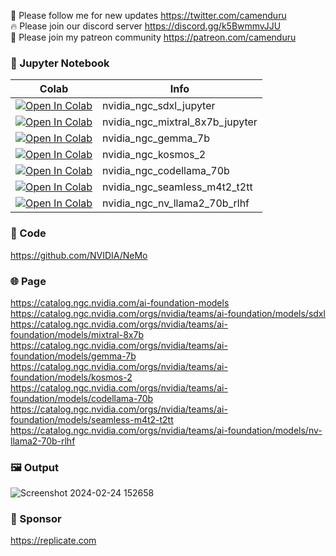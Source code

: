 🐣 Please follow me for new updates https://twitter.com/camenduru <br />
🔥 Please join our discord server https://discord.gg/k5BwmmvJJU <br />
🥳 Please join my patreon community https://patreon.com/camenduru <br />

### 🍊 Jupyter Notebook

| Colab | Info
| --- | --- |
[![Open In Colab](https://colab.research.google.com/assets/colab-badge.svg)](https://colab.research.google.com/github/camenduru/nvidia-ngc-jupyter/blob/main/nvidia_ngc_sdxl_jupyter.ipynb) | nvidia_ngc_sdxl_jupyter
[![Open In Colab](https://colab.research.google.com/assets/colab-badge.svg)](https://colab.research.google.com/github/camenduru/nvidia-ngc-jupyter/blob/main/nvidia_ngc_mixtral_8x7b_jupyter.ipynb) | nvidia_ngc_mixtral_8x7b_jupyter
[![Open In Colab](https://colab.research.google.com/assets/colab-badge.svg)](https://colab.research.google.com/github/camenduru/nvidia-ngc-jupyter/blob/main/nvidia_ngc_gemma_7b.ipynb) | nvidia_ngc_gemma_7b
[![Open In Colab](https://colab.research.google.com/assets/colab-badge.svg)](https://colab.research.google.com/github/camenduru/nvidia-ngc-jupyter/blob/main/nvidia_ngc_kosmos_2.ipynb) | nvidia_ngc_kosmos_2
[![Open In Colab](https://colab.research.google.com/assets/colab-badge.svg)](https://colab.research.google.com/github/camenduru/nvidia-ngc-jupyter/blob/main/nvidia_ngc_codellama_70b.ipynb) | nvidia_ngc_codellama_70b
[![Open In Colab](https://colab.research.google.com/assets/colab-badge.svg)](https://colab.research.google.com/github/camenduru/nvidia-ngc-jupyter/blob/main/nvidia_ngc_seamless_m4t2_t2tt.ipynb) | nvidia_ngc_seamless_m4t2_t2tt
[![Open In Colab](https://colab.research.google.com/assets/colab-badge.svg)](https://colab.research.google.com/github/camenduru/nvidia-ngc-jupyter/blob/main/nvidia_ngc_nv_llama2_70b_rlhf.ipynb) | nvidia_ngc_nv_llama2_70b_rlhf

### 🧬 Code
https://github.com/NVIDIA/NeMo

### 🌐 Page
https://catalog.ngc.nvidia.com/ai-foundation-models  <br />
https://catalog.ngc.nvidia.com/orgs/nvidia/teams/ai-foundation/models/sdxl  <br />
https://catalog.ngc.nvidia.com/orgs/nvidia/teams/ai-foundation/models/mixtral-8x7b <br />
https://catalog.ngc.nvidia.com/orgs/nvidia/teams/ai-foundation/models/gemma-7b <br />
https://catalog.ngc.nvidia.com/orgs/nvidia/teams/ai-foundation/models/kosmos-2 <br />
https://catalog.ngc.nvidia.com/orgs/nvidia/teams/ai-foundation/models/codellama-70b <br />
https://catalog.ngc.nvidia.com/orgs/nvidia/teams/ai-foundation/models/seamless-m4t2-t2tt <br />
https://catalog.ngc.nvidia.com/orgs/nvidia/teams/ai-foundation/models/nv-llama2-70b-rlhf <br />

### 🖼 Output
![Screenshot 2024-02-24 152658](https://github.com/camenduru/nvidia-ngc-jupyter/assets/54370274/70367ef9-67ea-4fd6-b9eb-c421d6f63e1d)

### 🏢 Sponsor
https://replicate.com
